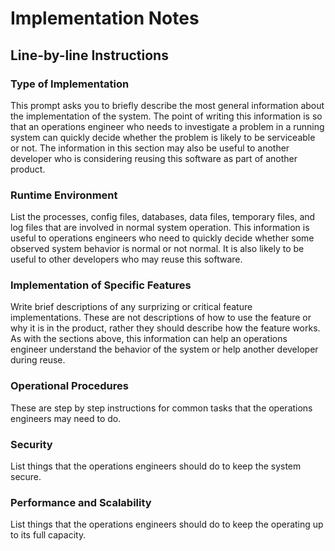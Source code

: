 # Implementation Notes

## Line-by-line Instructions

### Type of Implementation

This prompt asks you to briefly describe the most general information about the implementation of the system. The point of writing this information is so that an operations engineer who needs to investigate a problem in a running system can quickly decide whether the problem is likely to be serviceable or not. The information in this section may also be useful to another developer who is considering reusing this software as part of another product.

### Runtime Environment

List the processes, config files, databases, data files, temporary files, and log files that are involved in normal system operation. This information is useful to operations engineers who need to quickly decide whether some observed system behavior is normal or not normal. It is also likely to be useful to other developers who may reuse this software.

### Implementation of Specific Features

Write brief descriptions of any surprizing or critical feature implementations. These are not descriptions of how to use the feature or why it is in the product, rather they should describe how the feature works. As with the sections above, this information can help an operations engineer understand the behavior of the system or help another developer during reuse.

### Operational Procedures

These are step by step instructions for common tasks that the operations engineers may need to do.

### Security

List things that the operations engineers should do to keep the system secure.

### Performance and Scalability

List things that the operations engineers should do to keep the operating up to its full capacity.
